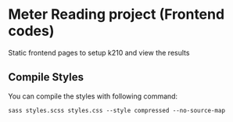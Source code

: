 # Meter Reading project (Frontend codes)
Static frontend pages to setup k210 and view the results

## Compile Styles
You can compile the styles with following command:

```console
sass styles.scss styles.css --style compressed --no-source-map
```
